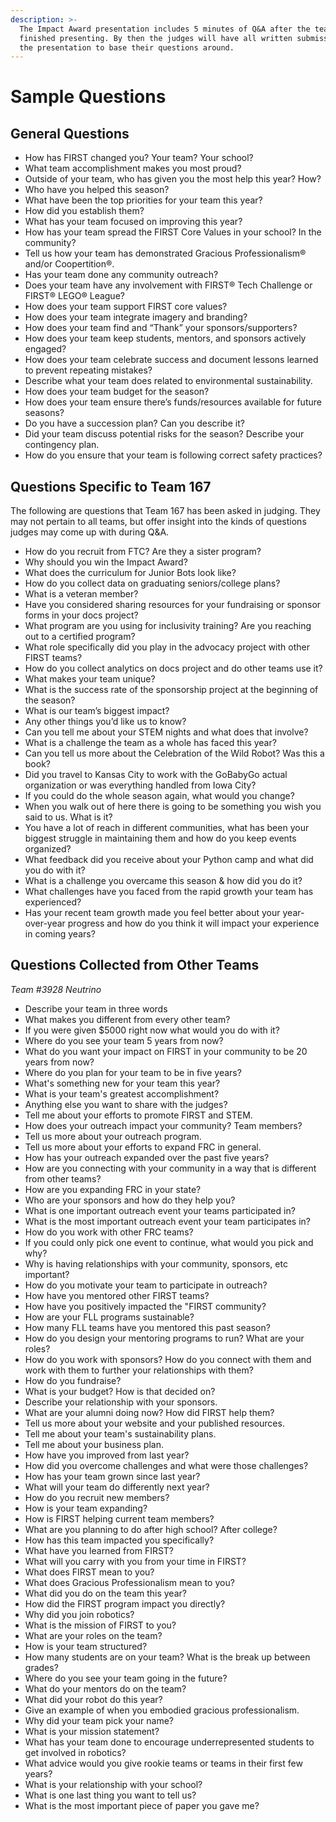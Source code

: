 ```yaml
---
description: >-
  The Impact Award presentation includes 5 minutes of Q&A after the team is
  finished presenting. By then the judges will have all written submissions and
  the presentation to base their questions around.
---
```


# Sample Questions

## General Questions

* How has FIRST changed you? Your team? Your school?
* What team accomplishment makes you most proud?
* Outside of your team, who has given you the most help this year? How?
* Who have you helped this season?
* What have been the top priorities for your team this year?
* How did you establish them?
* What has your team focused on improving this year?
* How has your team spread the FIRST Core Values in your school? In the community?
* Tell us how your team has demonstrated Gracious Professionalism® and/or Coopertition®.
* Has your team done any community outreach?
* Does your team have any involvement with FIRST® Tech Challenge or FIRST® LEGO® League?
* How does your team support FIRST core values?
* How does your team integrate imagery and branding?
* How does your team find and “Thank” your sponsors/supporters?
* How does your team keep students, mentors, and sponsors actively engaged?
* How does your team celebrate success and document lessons learned to prevent repeating mistakes?
* Describe what your team does related to environmental sustainability.
* How does your team budget for the season?
* How does your team ensure there’s funds/resources available for future seasons?
* Do you have a succession plan? Can you describe it?
* Did your team discuss potential risks for the season? Describe your contingency plan.
* How do you ensure that your team is following correct safety practices?

## Questions Specific to Team 167

The following are questions that Team 167 has been asked in judging. They may not pertain to all teams, but offer insight into the kinds of questions judges may come up with during Q\&A.

* How do you recruit from FTC? Are they a sister program?
* Why should you win the Impact Award?
* What does the curriculum for Junior Bots look like?
* How do you collect data on graduating seniors/college plans?
* What is a veteran member?
* Have you considered sharing resources for your fundraising or sponsor forms in your docs project?
* What program are you using for inclusivity training? Are you reaching out to a certified program?
* What role specifically did you play in the advocacy project with other FIRST teams?
* How do you collect analytics on docs project and do other teams use it?
* What makes your team unique?
* What is the success rate of the sponsorship project at the beginning of the season?
* What is our team’s biggest impact?
* Any other things you’d like us to know?
* Can you tell me about your STEM nights and what does that involve?
* What is a challenge the team as a whole has faced this year?
* Can you tell us more about the Celebration of the Wild Robot? Was this a book?
* Did you travel to Kansas City to work with the GoBabyGo actual organization or was everything handled from Iowa City?
* If you could do the whole season again, what would you change?
* When you walk out of here there is going to be something you wish you said to us. What is it?
* You have a lot of reach in different communities, what has been your biggest struggle in maintaining them and how do you keep events organized?
* What feedback did you receive about your Python camp and what did you do with it?
* What is a challenge you overcame this season & how did you do it?
* What challenges have you faced from the rapid growth your team has experienced?
* Has your recent team growth made you feel better about your year-over-year progress and how do you think it will impact your experience in coming years?

## Questions Collected from Other Teams

_Team #3928 Neutrino_

* Describe your team in three words
* What makes you different from every other team?
* If you were given $5000 right now what would you do with it?
* Where do you see your team 5 years from now?
* What do you want your impact on FIRST in your community to be 20 years from now?
* Where do you plan for your team to be in five years?
* What's something new for your team this year?
* What is your team's greatest accomplishment?
* Anything else you want to share with the judges?
* Tell me about your efforts to promote FIRST and STEM.
* How does your outreach impact your community? Team members?
* Tell us more about your outreach program.
* Tell us more about your efforts to expand FRC in general.
* How has your outreach expanded over the past five years?
* How are you connecting with your community in a way that is different from other teams?
* How are you expanding FRC in your state?
* Who are your sponsors and how do they help you?
* What is one important outreach event your teams participated in?
* What is the most important outreach event your team participates in?
* How do you work with other FRC teams?
* If you could only pick one event to continue, what would you pick and why?
* Why is having relationships with your community, sponsors, etc important?
* How do you motivate your team to participate in outreach?
* How have you mentored other FIRST teams?
* How have you positively impacted the "FIRST community?
* How are your FLL programs sustainable?
* How many FLL teams have you mentored this past season?
* How do you design your mentoring programs to run? What are your roles?
* How do you work with sponsors? How do you connect with them and work with them to further your relationships with them?
* How do you fundraise?
* What is your budget? How is that decided on?
* Describe your relationship with your sponsors.
* What are your alumni doing now? How did FIRST help them?
* Tell us more about your website and your published resources.
* Tell me about your team's sustainability plans.
* Tell me about your business plan.
* How have you improved from last year?
* How did you overcome challenges and what were those challenges?
* How has your team grown since last year?
* What will your team do differently next year?
* How do you recruit new members?
* How is your team expanding?
* How is FIRST helping current team members?
* What are you planning to do after high school? After college?
* How has this team impacted you specifically?
* What have you learned from FIRST?
* What will you carry with you from your time in FIRST?
* What does FIRST mean to you?
* What does Gracious Professionalism mean to you?
* What did you do on the team this year?
* How did the FIRST program impact you directly?
* Why did you join robotics?
* What is the mission of FIRST to you?
* What are your roles on the team?
* How is your team structured?
* How many students are on your team? What is the break up between grades?
* Where do you see your team going in the future?
* What do your mentors do on the team?
* What did your robot do this year?
* Give an example of when you embodied gracious professionalism.
* Why did your team pick your name?
* What is your mission statement?
* What has your team done to encourage underrepresented students to get involved in robotics?
* What advice would you give rookie teams or teams in their first few years?
* What is your relationship with your school?
* What is one last thing you want to tell us?
* What is the most important piece of paper you gave me?

